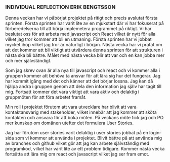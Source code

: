 ### INDIVIDUAL REFLECTION ERIK BENGTSSON

Denna veckan har vi påbörjat projektet på ritigt och precis avslutat första sprinten. Första sprinten har varit
lite av en mjukstart där vi har fokuserat på förberedelserna till att börja implemetera programmet på riktigt.
Vi har beslutat oss för att arbeta med javascript och React vilket är nytt för alla vilket jag tror kommer att bli en utmaning.
Första sprinten har vi jobbat mycket ihop vilket jag tror är naturligt i början. Nästa vecka har vi pratat om att det kommer att bli
viktigt att utvärdera denna sprinten för att strukturen i nästa ska bli bättre. Målet med nästa vecka blir att var och en kan
jobba mer och mer självständigt.

Som jag skrev ovan är alla nya till javascript och react och vi kommer alla i gruppen kommer att behöva ta ansvar för att lära sig hur det
fungerar. Jag har kommit igång med det och känner att det börjar lossna. Jag kan då hjälpa andra i gruppen genom att dela den information jag
själv har tagit till mig.
Fortsatt kommer det vara viktigt att vara aktiv och delaktig i gruppmöten för att föra arbetet framåt.

Min roll i projektet förutom att vara utvecklare har blivit att vara kontaktansvarig med stakeholder, vilket innebär att jag kommer att sköta kontakten
och ansvara för att boka möten. På veckans möte fick jag och PO mer kunskap om domänen utefter det formulera User Stories.

Jag har förutom user stories varit delaktig i user stories jobbat på en login-sida som vi kommer att använda i projektet. Blivit bättre på att
använda mig av branches och github vilket gör att jag kan arbete självständig med programkod, vilket har varit lite av ett problem tidigare.
Kommer nästa vecka fortsätta att lära mig om react och javascript vilket jag ser fram emot.
